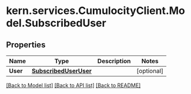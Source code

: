 
# kern.services.CumulocityClient.Model.SubscribedUser

## Properties

Name | Type | Description | Notes
------------ | ------------- | ------------- | -------------
**User** | [**SubscribedUserUser**](SubscribedUserUser.md) |  | [optional] 

[[Back to Model list]](../README.md#documentation-for-models)
[[Back to API list]](../README.md#documentation-for-api-endpoints)
[[Back to README]](../README.md)

